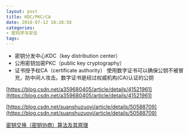 ```yaml
---
layout: post
title: KDC/PKC/CA
date: 2018-07-12 18:28:58
categories:
- 密码学与安全
tags:
---
```

- 密钥分发中心KDC（key distribution center）
- 公用密钥加密PKC（public key cryptography）
- 证书授予权CA（certificate authority）   使用数字证书可以确保公钥不被冒充，防中间人攻击。数字证书是经过权威机构(CA)认证的公钥

[https://blog.csdn.net/a359680405/article/details/41521961](https://blog.csdn.net/a359680405/article/details/41521961)  

[https://blog.csdn.net/suanshuzuoyi/article/details/50588709](https://blog.csdn.net/suanshuzuoyi/article/details/50588709)  

[密钥交换（密钥协商）算法及其原理](https://blog.csdn.net/andylau00j/article/details/54583769)  